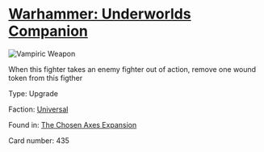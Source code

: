 # [Warhammer: Underworlds Companion](https://guidokessels.github.io/wh-underworlds)

  

![Vampiric Weapon](https://warhammerunderworlds.com/wp-content/uploads/sites/6/2018/02/435_ENG.png)

When this fighter takes an enemy fighter out of action, remove one wound token from this figther

Type: Upgrade

Faction: [Universal](https://guidokessels.github.io/wh-underworlds/factions/universal.md)

Found in: [The Chosen Axes Expansion](https://guidokessels.github.io/wh-underworlds/locations/the-chosen-axes-expansion.md)

Card number: 435
